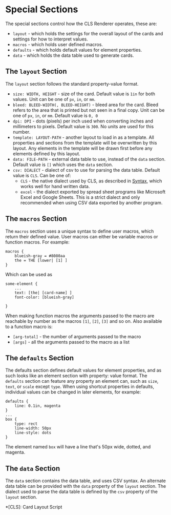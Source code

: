 # Special Sections

The special sections control how the CLS Renderer operates, these are:

 - `layout` - which holds the settings for the overall layout of the cards and settings for how to interpret values.
 - `macros` - which holds user defined macros.
 - `defaults` - which holds default values for element properties.
 - `data` - which holds the data table used to generate cards.

## The `layout` Section

The `layout` section follows the standard property-value format.

 - `size: WIDTH, HEIGHT` - size of the card. Default value is `1in` for both values. Unit can be one of `px`, `in`, or `mm`.
 - `bleed: BLEED-WIDTH(, BLEED-HEIGHT)` - bleed area for the card. Bleed refers to the area that is printed but not seen in a final copy. Unit can be one of `px`, `in`, or `mm`. Default value is `0, 0`
 - `dpi: DPI` - dots (pixels) per inch used when converting inches and millimeters to pixels. Default value is `300`. No units are used for this number.
 - `template: LAYOUT-PATH` - another layout to load in as a template. All properties and sections from the template will be overwritten by this layout. Any elements in the template will be drawn first before any elements defined by this layout.
 - `data: FILE-PATH` - external data table to use, instead of the `data` section. Default value is `[]` which uses the `data` section.
 - `csv: DIALECT` - dialect of csv to use for parsing the data table. Default value is `CLS`. Can be one of: 
     - `CLS` - the native dialect used by CLS, as described in [Syntax](../Syntax/), which works well for hand written data.
     - `excel` - the dialect exported by spread sheet programs like Microsoft Excel and Google Sheets. This is a strict dialect and only recommended when using CSV data exported by another program.

## The `macros` Section

The `macros` section uses a unique syntax to define user macros, which return their defined value. User macros can either be variable macros or function macros. For example:

    macros {
        blueish-gray = #8080aa
        the = THE [lower| [1] ]
    }

Which can be used as

    some-element {
        ...
        text: [the| [card-name] ]
        font-color: [blueish-gray]

    }

When making function macros the arguments passed to the macro are reachable by number as the macros `[1]`, `[2]`, `[3]` and so on. Also available to a function macro is:
 
 - `[arg-total]` - the number of arguments passed to the macro
 - `[args]` - all the arguments passed to the macro as a list

## The `defaults` Section

The defaults section defines default values for element properties, and as such looks like an element section with property: value format. The `defaults` section can feature any property an element can, such as `size`, `text`, or `scale` except `type`. When using shortcut properties in defaults, individual values can be changed in later elements, for example: 

    defaults {
        line: 0.1in, magenta
    }
    ...
    box {
        type: rect
        line-width: 50px
        line-style: dots
    }

The element named `box` will have a line that's 50px wide, dotted, and magenta.

## The `data` Section

The `data` section contains the data table, and uses CSV syntax. An alternate data table can be provided with the `data` property of the `layout` section. The dialect used to parse the data table is defined by the `csv` property of the `layout` section.

*[CLS]: Card Layout Script